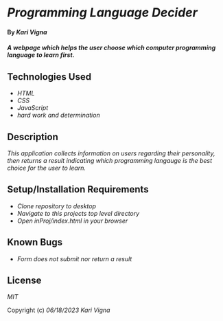 # _Programming Language Decider_

#### By _**Kari Vigna**_

#### _A webpage which helps the user choose which computer programming language to learn first._

## Technologies Used

* _HTML_
* _CSS_
* _JavaScript_
* _hard work and determination_

## Description

_This application collects information on users regarding their personality, then returns a result indicating which programming langauge is the best choice for the user to learn._

## Setup/Installation Requirements

* _Clone repository to desktop_
* _Navigate to this projects top level directory_
* _Open inProj/index.html in your browser_

## Known Bugs

* _Form does not submit nor return a result_

## License

_MIT_

Copyright (c) _06/18/2023_ _Kari Vigna_